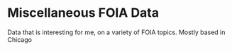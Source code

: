 # Miscellaneous FOIA Data

Data that is interesting for me, on a variety of FOIA topics. Mostly based in Chicago
